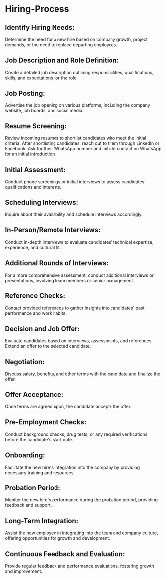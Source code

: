# Hiring-Process

## Identify Hiring Needs:
Determine the need for a new hire based on company growth, project demands, or the need to replace departing employees.
## Job Description and Role Definition:
Create a detailed job description outlining responsibilities, qualifications, skills, and expectations for the role.
## Job Posting:
Advertise the job opening on various platforms, including the company website, job boards, and social media.
## Resume Screening:
Review incoming resumes to shortlist candidates who meet the initial criteria. After shortlisting candidates, reach out to them through LinkedIn or Facebook. Ask for their WhatsApp number and initiate contact on WhatsApp for an initial introduction.
## Initial Assessment:
Conduct phone screenings or initial interviews to assess candidates' qualifications and interests.
## Scheduling Interviews:
Inquire about their availability and schedule interviews accordingly.
## In-Person/Remote Interviews:
Conduct in-depth interviews to evaluate candidates' technical expertise, experience, and cultural fit.
## Additional Rounds of Interviews:
For a more comprehensive assessment, conduct additional interviews or presentations, involving team members or senior management.
## Reference Checks:
Contact provided references to gather insights into candidates' past performance and work habits.
## Decision and Job Offer:
Evaluate candidates based on interviews, assessments, and references. Extend an offer to the selected candidate.
## Negotiation:
Discuss salary, benefits, and other terms with the candidate and finalize the offer.
## Offer Acceptance:
Once terms are agreed upon, the candidate accepts the offer.
## Pre-Employment Checks:
Conduct background checks, drug tests, or any required verifications before the candidate's start date.
## Onboarding:
Facilitate the new hire's integration into the company by providing necessary training and resources.
## Probation Period:
Monitor the new hire's performance during the probation period, providing feedback and support.
## Long-Term Integration:
Assist the new employee in integrating into the team and company culture, offering opportunities for growth and development.
## Continuous Feedback and Evaluation:
Provide regular feedback and performance evaluations, fostering growth and improvement.
